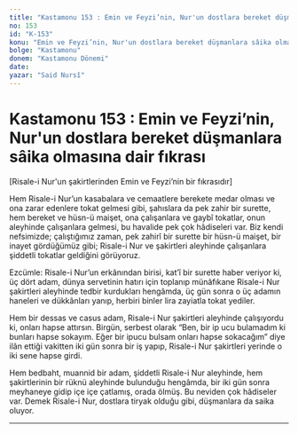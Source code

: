 ```yaml
---
title: "Kastamonu 153 : Emin ve Feyzi’nin, Nur'un dostlara bereket düşmanlara sâika olmasına dair fıkrası"
no: 153
id: "K-153"
konu: "Emin ve Feyzi’nin, Nur'un dostlara bereket düşmanlara sâika olmasına dair fıkrası"
bolge: "Kastamonu"
donem: "Kastamonu Dönemi"
date: 
yazar: "Said Nursî"
---
```


# Kastamonu 153 : Emin ve Feyzi’nin, Nur'un dostlara bereket düşmanlara sâika olmasına dair fıkrası

<p class="takdim">[Risale-i Nur'un şakirtlerinden Emin ve Feyzi’nin bir fıkrasıdır]</p>

Hem Risale-i Nur’un kasabalara ve cemaatlere berekete medar olması ve ona zarar edenlere tokat gelmesi gibi, şahıslara da pek zahir bir surette, hem bereket ve hüsn-ü maişet, ona çalışanlara ve gaybî tokatlar, onun aleyhinde çalışanlara gelmesi, bu havalide pek çok hâdiseleri var. Biz kendi nefsimizde; çalıştığımız zaman, pek zahirî bir surette bir hüsn-ü maişet, bir inayet gördüğümüz gibi; Risale-i Nur ve şakirtleri aleyhinde çalışanlara şiddetli tokatlar geldiğini görüyoruz.

Ezcümle: Risale-i Nur’un erkânından birisi, kat’î bir surette haber veriyor ki, üç dört adam, dünya servetinin hatırı için toplanıp münâfıkane Risale-i Nur şakirtleri aleyhinde tedbir kurdukları hengâmda, üç gün sonra o üç adamın haneleri ve dükkânları yanıp, herbiri binler lira zayiatla tokat yediler.

Hem bir dessas ve casus adam, Risale-i Nur şakirtleri aleyhinde çalışıyordu ki, onları hapse attırsın. Birgün, serbest olarak “Ben, bir ip ucu bulamadım ki bunları hapse sokayım. Eğer bir ipucu bulsam onları hapse sokacağım” diye ilân ettiği vakitten iki gün sonra bir iş yapıp, Risale-i Nur şakirtleri yerinde o iki sene hapse girdi.

Hem bedbaht, muannid bir adam, şiddetli Risale-i Nur aleyhinde, hem şakirtlerinin bir rüknü aleyhinde bulunduğu hengâmda, bir iki gün sonra meyhaneye gidip içe içe çatlamış, orada ölmüş. Bu neviden çok hâdiseler var. Demek Risale-i Nur, dostlara tiryak olduğu gibi, düşmanlara da saika oluyor.

***
